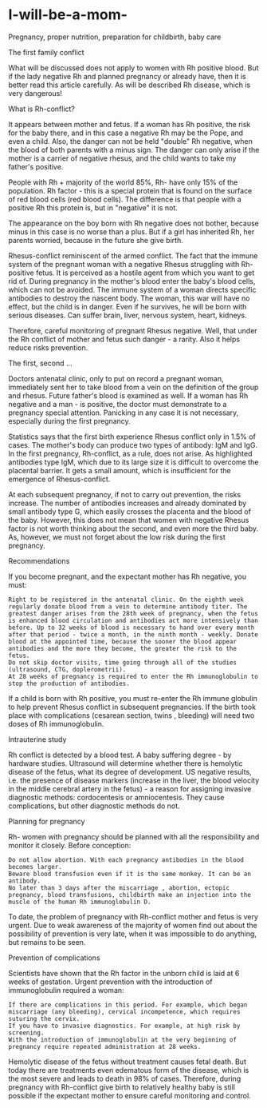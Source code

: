# I-will-be-a-mom-

Pregnancy, proper nutrition, preparation for childbirth, baby care

The first family conflict 

What will be discussed does not apply to women with Rh positive blood. But if the lady negative Rh and planned pregnancy or already have, then it is better read this article carefully. As will be described Rh disease, which is very dangerous!

What is Rh-conflict?

It appears between mother and fetus. If a woman has Rh positive, the risk for the baby there, and in this case a negative Rh may be the Pope, and even a child. Also, the danger can not be held "double" Rh negative, when the blood of both parents with a minus sign. The danger can only arise if the mother is a carrier of negative rhesus, and the child wants to take my father's positive. 

People with Rh + majority of the world 85%, Rh- have only 15% of the population. Rh factor - this is a special protein that is found on the surface of red blood cells (red blood cells). The difference is that people with a positive Rh this protein is, but in "negative" it is not.

The appearance on the boy born with Rh negative does not bother, because minus in this case is no worse than a plus. But if a girl has inherited Rh, her parents worried, because in the future she give birth.

Rhesus-conflict reminiscent of the armed conflict. The fact that the immune system of the pregnant woman with a negative Rhesus struggling with Rh-positive fetus. It is perceived as a hostile agent from which you want to get rid of. During pregnancy in the mother's blood enter the baby's blood cells, which can not be avoided. The immune system of a woman directs specific antibodies to destroy the nascent body. The woman, this war will have no effect, but the child is in danger. Even if he survives, he will be born with serious diseases. Can suffer brain, liver, nervous system, heart, kidneys.

Therefore, careful monitoring of pregnant Rhesus negative. Well, that under the Rh conflict of mother and fetus such danger - a rarity. Also it helps reduce risks prevention.

The first, second ...

Doctors antenatal clinic, only to put on record a pregnant woman, immediately sent her to take blood from a vein on the definition of the group and rhesus. Future father's blood is examined as well. If a woman has Rh negative and a man - is positive, the doctor must demonstrate to a pregnancy special attention. Panicking in any case it is not necessary, especially during the first pregnancy.

Statistics says that the first birth experience Rhesus conflict only in 1.5% of cases. The mother's body can produce two types of antibody: IgM and IgG. In the first pregnancy, Rh-conflict, as a rule, does not arise. As highlighted antibodies type IgM, which due to its large size it is difficult to overcome the placental barrier. It gets a small amount, which is insufficient for the emergence of Rhesus-conflict.

At each subsequent pregnancy, if not to carry out prevention, the risks increase. The number of antibodies increases and already dominated by small antibody type G, which easily crosses the placenta and the blood of the baby. However, this does not mean that women with negative Rhesus factor is not worth thinking about the second, and even more the third baby. As, however, we must not forget about the low risk during the first pregnancy.

Recommendations

If you become pregnant, and the expectant mother has Rh negative, you must:


    Right to be registered in the antenatal clinic. On the eighth week regularly donate blood from a vein to determine antibody titer. The greatest danger arises from the 28th week of pregnancy, when the fetus is enhanced blood circulation and antibodies act more intensively than before. Up to 32 weeks of blood is necessary to hand over every month after that period - twice a month, in the ninth month - weekly. Donate blood at the appointed time, because the sooner the blood appear antibodies and the more they become, the greater the risk to the fetus.
    Do not skip doctor visits, time going through all of the studies (ultrasound, CTG, doplerometrii).
    At 28 weeks of pregnancy is required to enter the Rh immunoglobulin to stop the production of antibodies.

If a child is born with Rh positive, you must re-enter the Rh immune globulin to help prevent Rhesus conflict in subsequent pregnancies. If the birth took place with complications (cesarean section, twins , bleeding) will need two doses of Rh immunoglobulin.

Intrauterine study

Rh conflict is detected by a blood test. A baby suffering degree - by hardware studies. Ultrasound will determine whether there is hemolytic disease of the fetus, what its degree of development. US negative results, i.e. the presence of disease markers (increase in the liver, the blood velocity in the middle cerebral artery in the fetus) - a reason for assigning invasive diagnostic methods: cordocentesis or amniocentesis. They cause complications, but other diagnostic methods do not.

Planning for pregnancy

Rh- women with pregnancy should be planned with all the responsibility and monitor it closely. Before conception:

    Do not allow abortion. With each pregnancy antibodies in the blood becomes larger.
    Beware blood transfusion even if it is the same monkey. It can be an antibody.
    No later than 3 days after the miscarriage , abortion, ectopic pregnancy, blood transfusions, childbirth make an injection into the muscle of the human Rh immunoglobulin D.

To date, the problem of pregnancy with Rh-conflict mother and fetus is very urgent. Due to weak awareness of the majority of women find out about the possibility of prevention is very late, when it was impossible to do anything, but remains to be seen.

Prevention of complications

Scientists have shown that the Rh factor in the unborn child is laid at 6 weeks of gestation. Urgent prevention with the introduction of immunoglobulin required a woman:

    If there are complications in this period. For example, which began miscarriage (any bleeding), cervical incompetence, which requires suturing the cervix.
    If you have to invasive diagnostics. For example, at high risk by screening.
    With the introduction of immunoglobulin at the very beginning of pregnancy require repeated administration at 28 weeks.

Hemolytic disease of the fetus without treatment causes fetal death. But today there are treatments even edematous form of the disease, which is the most severe and leads to death in 98% of cases. Therefore, during pregnancy with Rh-conflict give birth to relatively healthy baby is still possible if the expectant mother to ensure careful monitoring and control.




